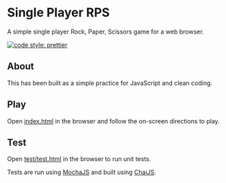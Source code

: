 # Single Player RPS

A simple single player Rock, Paper, Scissors game for a web browser.

[![code style: prettier](https://img.shields.io/badge/code_style-prettier-ff69b4.svg?style=flat-square)](https://github.com/prettier/prettier)

## About

This has been built as a simple practice for JavaScript and clean coding.

## Play

Open [index.html](index.html) in the browser and follow the on-screen directions
to play.

## Test

Open [test/test.html](test/test.html) in the browser to run unit tests.

Tests are run using [MochaJS](https://mochajs.org/) and built using
[ChaiJS](https://www.chaijs.com/).
